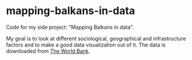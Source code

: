 # mapping-balkans-in-data
Code for my side project: "Mapping Balkans in data". 

My goal is to look at different sociological, geographical and infrastructure factors and to make a good data visualization out of it. The data is downloaded from [The World Bank][1]. 

[1]: http://www.worldbank.org/
